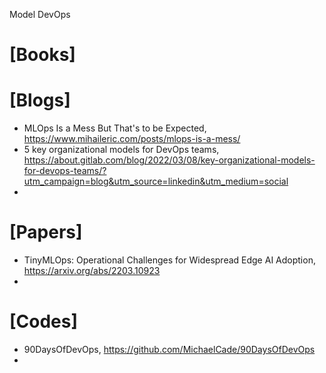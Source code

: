Model DevOps

# [Books]

# [Blogs]
+ MLOps Is a Mess But That's to be Expected, https://www.mihaileric.com/posts/mlops-is-a-mess/
+ 5 key organizational models for DevOps teams, https://about.gitlab.com/blog/2022/03/08/key-organizational-models-for-devops-teams/?utm_campaign=blog&utm_source=linkedin&utm_medium=social
+ 

# [Papers]
+ TinyMLOps: Operational Challenges for Widespread Edge AI Adoption, https://arxiv.org/abs/2203.10923
+ 


# [Codes]
+ 90DaysOfDevOps, https://github.com/MichaelCade/90DaysOfDevOps
+ 
